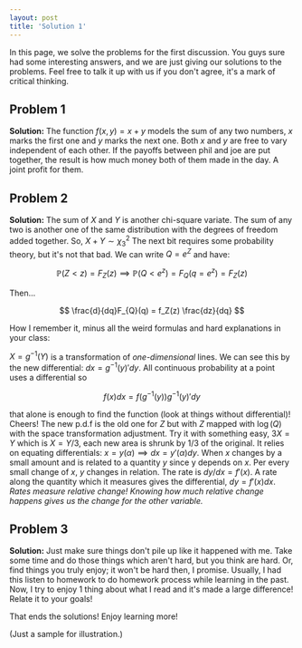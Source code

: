```yaml
---
layout: post
title: 'Solution 1'
---
```


<!-- solutions are easier to write in markdown! -->

In this page, we solve the problems for the first discussion. You guys sure had some interesting answers, and we are just giving our solutions to the problems. Feel free to talk it up with us if you don't agree, it's a mark of critical thinking.


## Problem 1

**Solution:** The function $f(x,y) = x + y$ models the sum of any two numbers, $x$ marks the first one and $y$ marks the next one. Both $x$ and $y$ are free to vary independent of each other. If the payoffs between phil and joe are put together, the result is how much money both of them made in the day. A joint profit for them.

## Problem 2

**Solution:** The sum of $X$ and $Y$ is another chi-square variate. The sum of any two is another one of the same distribution with the degrees of freedom added together. So, $X + Y \sim \chi^2_3$ The next bit requires some probability theory, but it's not that bad. We can write $Q = e^Z$ and have:

$$
\mathbb{P}(Z < z) = F_{Z}(z) \implies \mathbb{P}(Q < e^z) = F_{Q}(q = e^z) = F_{Z}(z)
$$

Then...

$$
\frac{d}{dq}F_{Q}(q) = f_Z(z) \frac{dz}{dq}
$$

How I remember it, minus all the weird formulas and hard explanations in your class:

$X = g^{-1}(Y)$ is a transformation of *one-dimensional* lines. We can see this by the new differential: $dx = g^{-1}(y)'dy$. All continuous probability at a point uses a differential so

$$
f(x)dx = f(g^{-1}(y))g^{-1}(y)'dy
$$

that alone is enough to find the function (look at things without differential)! Cheers! The new p.d.f is the old one for $Z$ but with $Z$ mapped with $\log(Q)$ with the space transformation adjustment. Try it with something easy, $3X = Y$ which is $X = Y/3$, each new area is shrunk by 1/3 of the original. It relies on equating differentials: $x = y(\alpha) \implies dx = y'(\alpha)dy$. When $x$ changes by a small amount and is related to a quantity $y$ since y depends on $x$. Per every small change of $x$, $y$ changes in relation. The rate is $dy/dx = f'(x)$. A rate along the quantity which it measures gives the differential, $dy = f'(x)dx$. *Rates measure relative change! Knowing how much relative change happens gives us the change for the other variable.*

## Problem 3

**Solution:** Just make sure things don't pile up like it happened with me. Take some time and do those things which aren't hard, but you think are hard. Or, find things you truly enjoy; it won't be hard then, I promise. Usually, I had this listen to homework to do homework process while learning in the past. Now, I try to enjoy 1 thing about what I read and it's made a large difference! Relate it to your goals!

That ends the solutions! Enjoy learning more!

(Just a sample for illustration.)
